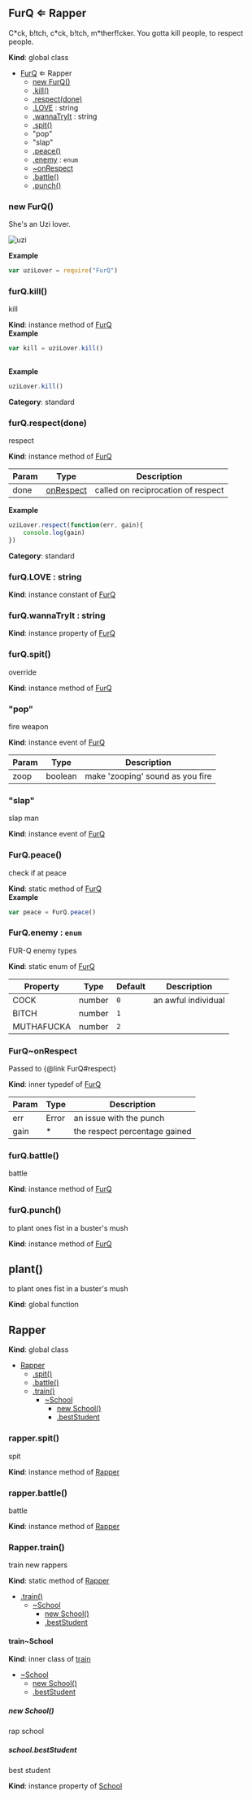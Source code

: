 ## FurQ ⇐ Rapper
C\*ck, b!tch, c\*ck, b!tch, m\*therf!cker. You gotta kill people, to respect people.

**Kind**: global class  

* [FurQ](#FurQ) ⇐ Rapper
    * [new FurQ()](#new_FurQ_new)
    * [.kill()](#BITBUCKET-FurQ#kill)
    * [.respect(done)](#BITBUCKET-FurQ#respect)
    * [.LOVE](#FurQ+LOVE) : string
    * [.wannaTryIt](#FurQ+wannaTryIt) : string
    * [.spit()](#BITBUCKET-FurQ#spit)
    * "pop"
    * "slap"
    * [.peace()](#BITBUCKET-FurQ.peace)
    * [.enemy](#FurQ.enemy) : `enum`
    * [~onRespect](#FurQ..onRespect)
    * [.battle()](#BITBUCKET-FurQ#battle)
    * [.punch()](#BITBUCKET-FurQ#punch)


### new FurQ()
She's an Uzi lover.

![uzi](https://sampleface.co.uk/wp-content/uploads/2013/07/fur-q-uzi-lover.png)

  



**Example**
```js
var uziLover = require("FurQ")
```


### furQ.kill()
kill

**Kind**: instance method of [FurQ](#FurQ)  
**Example**
```js
var kill = uziLover.kill()
  
```
**Example**
```js
uziLover.kill()
```
**Category**: standard


### furQ.respect(done)
respect

**Kind**: instance method of [FurQ](#FurQ)  

| Param | Type                          | Description                        |
| ----- | ----------------------------- | ---------------------------------- |
| done  | [onRespect](#FurQ..onRespect) | called on reciprocation of respect |


**Example**
```js
uziLover.respect(function(err, gain){
    console.log(gain)
})
```
**Category**: standard


### furQ.LOVE : string
**Kind**: instance constant of [FurQ](#FurQ)


### furQ.wannaTryIt : string
**Kind**: instance property of [FurQ](#FurQ)


### furQ.spit()
override

**Kind**: instance method of [FurQ](#FurQ)


### "pop"
fire weapon

**Kind**: instance event of [FurQ](#FurQ)  

| Param | Type    | Description                      |
| ----- | ------- | -------------------------------- |
| zoop  | boolean | make 'zooping' sound as you fire |


### "slap"
slap man

**Kind**: instance event of [FurQ](#FurQ)


### FurQ.peace()
check if at peace

**Kind**: static method of [FurQ](#FurQ)  
**Example**
```js
var peace = FurQ.peace()
```


### FurQ.enemy : `enum`
FUR-Q enemy types

**Kind**: static enum of [FurQ](#FurQ)  

| Property   | Type   | Default | Description         |
| ---------- | ------ | ------- | ------------------- |
| COCK       | number | `0`     | an awful individual |
| BITCH      | number | `1`     |                     |
| MUTHAFUCKA | number | `2`     |                     |


### FurQ~onRespect
Passed to {@link FurQ#respect}

**Kind**: inner typedef of [FurQ](#FurQ)  

| Param | Type  | Description                   |
| ----- | ----- | ----------------------------- |
| err   | Error | an issue with the punch       |
| gain  | *     | the respect percentage gained |


### furQ.battle()
battle

**Kind**: instance method of [FurQ](#FurQ)


### furQ.punch()
to plant ones fist in a buster's mush

**Kind**: instance method of [FurQ](#FurQ)


## plant()
to plant ones fist in a buster's mush

**Kind**: global function


## Rapper
**Kind**: global class  

* [Rapper](#Rapper)
    * [.spit()](#BITBUCKET-Rapper#spit)
    * [.battle()](#BITBUCKET-Rapper#battle)
    * [.train()](#BITBUCKET-Rapper.train)
        * [~School](#Rapper.train..School)
            * [new School()](#new_Rapper.train..School_new)
            * [.bestStudent](#Rapper.train..School+bestStudent)


### rapper.spit()
spit

**Kind**: instance method of [Rapper](#Rapper)


### rapper.battle()
battle

**Kind**: instance method of [Rapper](#Rapper)


### Rapper.train()
train new rappers

**Kind**: static method of [Rapper](#Rapper)  

* [.train()](#BITBUCKET-Rapper.train)
    * [~School](#Rapper.train..School)
        * [new School()](#new_Rapper.train..School_new)
        * [.bestStudent](#Rapper.train..School+bestStudent)


#### train~School
**Kind**: inner class of [train](#BITBUCKET-Rapper.train)  

* [~School](#Rapper.train..School)
    * [new School()](#new_Rapper.train..School_new)
    * [.bestStudent](#Rapper.train..School+bestStudent)


##### new School()
rap school


##### school.bestStudent
best student

**Kind**: instance property of [School](#Rapper.train..School)


